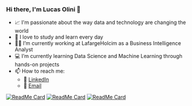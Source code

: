 ### Hi there, I'm Lucas Olini 👋

- :chart_with_upwards_trend: I'm passionate about the way data and technology are changing the world
- :open_book: I love to study and learn every day
- :man_technologist: I’m currently working at LafargeHolcim as a Business Intelligence Analyst
- :computer: I’m currently learning Data Science and Machine Learning through hands-on projects
- 📫 How to reach me:
  - :briefcase: [LinkedIn](https://www.linkedin.com/in/lucasolini/)
  - :incoming_envelope: [Email](mailto:lucasolini96@gmail.com)
  
[![ReadMe Card](https://github-readme-stats.vercel.app/api/pin/?username=olini&repo=insurance-cross-sell-prediction&theme=dracula)](https://github.com/olini/insurance-cross-sell-prediction)
[![ReadMe Card](https://github-readme-stats.vercel.app/api/pin/?username=olini&repo=sales-prediction-ds-em-producao&theme=dracula)](https://github.com/olini/sales-prediction-ds-em-producao)
[![ReadMe Card](https://github-readme-stats.vercel.app/api/pin/?username=olini&repo=youtube-video-recommender&theme=dracula)](https://github.com/olini/youtube-video-recommender)
